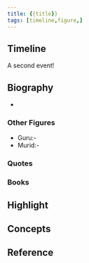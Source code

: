 ```yaml
---
title: {{title}}
tags: [timeline,figure,]
---
```

## Timeline
<span 
	  class='ob-timelines' 
	  data-date='{{YYYY-MM-DD-HH}}' 
	  data-title='' 
	  data-class='orange' 
	  data-img = '' 
	  data-type='range' 
	  data-end="{{YYYY-MM-DD-HH}}"> 
	  A second event! 
	</span>

## Biography
- 
### Other Figures
- Guru:-
- Murid:-
### Quotes

### Books

## Highlight


## Concepts


## Reference